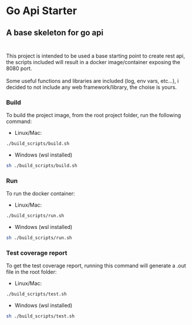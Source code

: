 # Go Api Starter
 ## A base skeleton for go api<br><br>
 This project is intended to be used a base starting point to create rest api,
 the scripts included will result in a docker image/container exposing the 8080 port.
 <br><br>
 Some useful functions and libraries are included (log, env vars, etc...), i decided to not include any web framework/library, the choise is yours.

### Build

To build the project image, from the root project folder, run the following command:

- Linux/Mac:
```sh
./build_scripts/build.sh
```
- Windows (wsl installed)
```sh
sh ./build_scripts/build.sh
```
### Run

To run the docker container:
- Linux/Mac:
```sh
./build_scripts/run.sh
```
- Windows (wsl installed)
```sh
sh ./build_scripts/run.sh
```
### Test coverage report

To get the test coverage report, running this command will generate a .out file in the root folder:
- Linux/Mac:
```sh
./build_scripts/test.sh
```
- Windows (wsl installed)
```sh
sh ./build_scripts/test.sh
```

